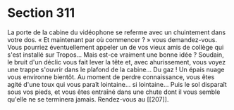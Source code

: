 # Section 311

La porte de la cabine du vidéophone se referme avec un chuintement dans votre dos. « Et maintenant par où commencer ? » vous demandez-vous. Vous pourriez éventuellement appeler un de vos vieux amis de collège qui s'est installé sur Tropos... Mais est-ce vraiment une bonne idée ? Soudain, le bruit d'un déclic vous fait lever la tête et, avec ahurissement, vous voyez une trappe s'ouvrir dans le plafond de la cabine... Du gaz ! Un épais nuage vous environne bientôt. Au moment de perdre connaissance, vous êtes agité d'une toux qui vous paraît lointaine... si lointaine... Puis le sol disparaît sous vos pieds, et vous êtes entraîné dans une chute dont il vous semble qu'elle ne se terminera jamais. Rendez-vous au [[207]].